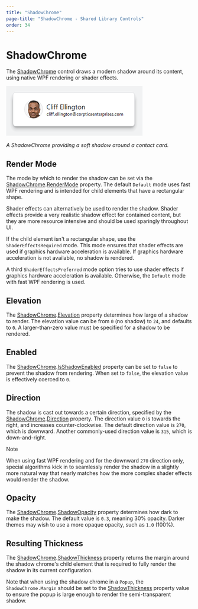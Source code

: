 ```yaml
---
title: "ShadowChrome"
page-title: "ShadowChrome - Shared Library Controls"
order: 34
---
```

# ShadowChrome

The [ShadowChrome](xref:ActiproSoftware.Windows.Controls.Primitives.ShadowChrome) control draws a modern shadow around its content, using native WPF rendering or shader effects.

![Screenshot](../images/shadowchrome.png)

*A ShadowChrome providing a soft shadow around a contact card.*

## Render Mode

The mode by which to render the shadow can be set via the [ShadowChrome](xref:ActiproSoftware.Windows.Controls.Primitives.ShadowChrome).[RenderMode](xref:ActiproSoftware.Windows.Controls.Primitives.ShadowChrome.RenderMode) property.  The default `Default` mode uses fast WPF rendering and is intended for child elements that have a rectangular shape.

Shader effects can alternatively be used to render the shadow.  Shader effects provide a very realistic shadow effect for contained content, but they are more resource intensive and should be used sparingly throughout UI.

If the child element isn't a rectangular shape, use the `ShaderEffectsRequired` mode.  This mode ensures that shader effects are used if graphics hardware acceleration is available.  If graphics hardware acceleration is not available, no shadow is rendered.

A third `ShaderEffectsPreferred` mode option tries to use shader effects if graphics hardware acceleration is available.  Otherwise, the `Default` mode with fast WPF rendering is used.

## Elevation

The [ShadowChrome](xref:ActiproSoftware.Windows.Controls.Primitives.ShadowChrome).[Elevation](xref:ActiproSoftware.Windows.Controls.Primitives.ShadowChrome.Elevation) property determines how large of a shadow to render.  The elevation value can be from `0` (no shadow) to `24`, and defaults to `0`.  A larger-than-zero value must be specified for a shadow to be rendered.

## Enabled

The [ShadowChrome](xref:ActiproSoftware.Windows.Controls.Primitives.ShadowChrome).[IsShadowEnabled](xref:ActiproSoftware.Windows.Controls.Primitives.ShadowChrome.IsShadowEnabled) property can be set to `false` to prevent the shadow from rendering.  When set to `false`, the elevation value is effectively coerced to `0`.

## Direction

The shadow is cast out towards a certain direction, specified by the [ShadowChrome](xref:ActiproSoftware.Windows.Controls.Primitives.ShadowChrome).[Direction](xref:ActiproSoftware.Windows.Controls.Primitives.ShadowChrome.Direction) property.  The direction value `0` is towards the right, and increases counter-clockwise.  The default direction value is `270`, which is downward.  Another commonly-used direction value is `315`, which is down-and-right.

> [!NOTE]
> When using fast WPF rendering and for the downward `270` direction only, special algorithms kick in to seamlessly render the shadow in a slightly more natural way that nearly matches how the more complex shader effects would render the shadow.

## Opacity

The [ShadowChrome](xref:ActiproSoftware.Windows.Controls.Primitives.ShadowChrome).[ShadowOpacity](xref:ActiproSoftware.Windows.Controls.Primitives.ShadowChrome.ShadowOpacity) property determines how dark to make the shadow.  The default value is `0.3`, meaning 30% opacity.  Darker themes may wish to use a more opaque opacity, such as `1.0` (100%).

## Resulting Thickness

The [ShadowChrome](xref:ActiproSoftware.Windows.Controls.Primitives.ShadowChrome).[ShadowThickness](xref:ActiproSoftware.Windows.Controls.Primitives.ShadowChrome.ShadowThickness) property returns the margin around the shadow chrome's child element that is required to fully render the shadow in its current configuration.

Note that when using the shadow chrome in a `Popup`, the `ShadowChrome.Margin` should be set to the [ShadowThickness](xref:ActiproSoftware.Windows.Controls.Primitives.ShadowChrome.ShadowThickness) property value to ensure the popup is large enough to render the semi-transparent shadow.
